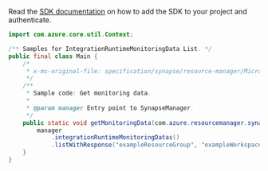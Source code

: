 Read the [SDK documentation](https://github.com/Azure/azure-sdk-for-java/blob/azure-resourcemanager-synapse_1.0.0-beta.2/sdk/synapse/azure-resourcemanager-synapse/README.md) on how to add the SDK to your project and authenticate.

```java
import com.azure.core.util.Context;

/** Samples for IntegrationRuntimeMonitoringData List. */
public final class Main {
    /*
     * x-ms-original-file: specification/synapse/resource-manager/Microsoft.Synapse/preview/2021-06-01-preview/examples/IntegrationRuntimeMonitoringData_List.json
     */
    /**
     * Sample code: Get monitoring data.
     *
     * @param manager Entry point to SynapseManager.
     */
    public static void getMonitoringData(com.azure.resourcemanager.synapse.SynapseManager manager) {
        manager
            .integrationRuntimeMonitoringDatas()
            .listWithResponse("exampleResourceGroup", "exampleWorkspace", "exampleIntegrationRuntime", Context.NONE);
    }
}
```
